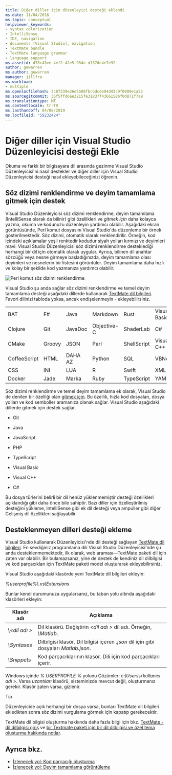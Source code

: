 ```yaml
---
title: Diğer diller için düzenleyici desteği eklendi
ms.date: 11/04/2016
ms.topic: conceptual
helpviewer_keywords:
- syntax colorization
- IntelliSense
- IDE, navigation
- documents [Visual Studio], navigation
- TextMate bundle
- TextMate language grammar
- language support
ms.assetid: d78c43ee-4ef2-42e5-984e-d137de4e7e92
author: gewarren
ms.author: gewarren
manager: jillfra
ms.workload:
- multiple
ms.openlocfilehash: 3c87339e26e5b08fbcbdcde94d43c9f0009e1a22
ms.sourcegitcommit: 36f5ffd6ae3215fe31837f4366158bf0d871f7a9
ms.translationtype: MT
ms.contentlocale: tr-TR
ms.lasthandoff: 04/08/2019
ms.locfileid: "59232424"
---
```

# <a name="add-visual-studio-editor-support-for-other-languages"></a>Diğer diller için Visual Studio Düzenleyicisi desteği Ekle

Okuma ve farklı bir bilgisayara dil arasında gezinme Visual Studio Düzenleyicisi'ni nasıl destekler ve diğer diller için Visual Studio Düzenleyicisi desteği nasıl ekleyebileceğinizi öğrenin.

## <a name="syntax-colorization-statement-completion-and-navigate-to-support"></a>Söz dizimi renklendirme ve deyim tamamlama gitmek için destek

Visual Studio Düzenleyicisi söz dizimi renklendirme, deyim tamamlama (IntelliSense olarak da bilinir) gibi özellikleri ve _gitmek için_ daha kolayca yazma, okuma ve kodunuzu düzenleyin yardımcı olabilir. Aşağıdaki ekran görüntüsünde, Perl komut dosyasını Visual Studio'da düzenleme bir örnek gösterilmektedir. Söz dizimi, otomatik olarak renklendirilir. Örneğin, kod içindeki açıklamalar yeşil renktedir kodudur siyah yolları kırmızı ve deyimleri mavi. Visual Studio Düzenleyicisi söz dizimi renklendirme desteklediği herhangi bir dil için otomatik olarak uygular. Ayrıca, bilinen dil anahtar sözcüğü veya nesne girmeye başladığınızda, deyim tamamlama olası deyimleri ve nesnelerin bir listesini görüntüler. Deyim tamamlama daha hızlı ve kolay bir şekilde kod yazmanıza yardımcı olabilir.

![Perl komut söz dizimi renklendirme](../ide/media/vside_perledit.png)

Visual Studio şu anda sağlar söz dizimi renklendirme ve temel deyim tamamlama desteği aşağıdaki dillerde kullanarak [TextMate dil bilgileri](https://manual.macromates.com/en/language_grammars). Favori dilinizi tabloda yoksa, ancak endişelenmeyin - ekleyebilirsiniz.

|||||||
|-|-|-|-|-|-|
|BAT|F#|Java|Markdown|Rust|Visual Basic|
|Clojure|Git|JavaDoc|Objective-C|ShaderLab|C#|
|CMake|Groovy|JSON|Perl|ShellScript|Visual C++|
|CoffeeScript|HTML|DAHA AZ|Python|SQL|VBNet|
|CSS|INI|LUA|R|Swift|XML|
|Docker|Jade|Marka|Ruby|TypeScript|YAML|

Söz dizimi renklendirme ve temel deyim tamamlama ek olarak, Visual Studio de denilen bir özelliği olan [gitmek için](https://blogs.msdn.microsoft.com/benwilli/2015/04/09/visual-studio-tip-3-use-navigate-to/). Bu özellik, hızla kod dosyaları, dosya yolları ve kod semboller aramanıza olanak sağlar. Visual Studio aşağıdaki dillerde gitmek için destek sağlar.

- Git

- Java

- JavaScript

- PHP

- TypeScript

- Visual Basic

- Visual C++

- C#

Bu dosya türlerini belirli bir dil henüz yüklenmemiştir desteği özellikleri açıklandığı gibi daha önce bile sahiptir. Bazı diller için özelleştirilmiş desteğini yükleme, IntelliSense gibi ek dil desteği veya ampuller gibi diğer Gelişmiş dil özellikleri sağlayabilir.

## <a name="add-support-for-non-supported-languages"></a>Desteklenmeyen dilleri desteği ekleme

Visual Studio kullanarak Düzenleyicisi'nde dil desteği sağlayan [TextMate dil bilgileri](https://manual.macromates.com/en/language_grammars). En sevdiğiniz programlama dili Visual Studio Düzenleyicisi'nde şu anda desteklenmemektedir, ilk olarak, web araması&mdash;TextMate paketi dil için zaten var olabilir. Bir bulamazsanız, yine de destek de kendiniz dil dilbilgisi ve kod parçacıkları için TextMate paketi model oluşturarak ekleyebilirsiniz.

Visual Studio aşağıdaki klasörde yeni TextMate dil bilgileri ekleyin:

*%userprofile%\\.vs\Extensions*

Bunlar kendi durumunuza uygularsanız, bu taban yolu altında aşağıdaki klasörleri ekleyin:

|Klasör adı|Açıklama|
|-----------------|-----------------|
|\\*\<dil adı >*|Dil klasörü. Değiştirin  *\<dil adı >* dil adı. Örneğin, *\Matlab*.|
|*\Syntaxes*|Dilbilgisi klasör. Dil bilgisi içeren *.json* dil için gibi dosyaları *Matlab.json*.|
|*\Snippets*|Kod parçacıklarının klasör. Dili için kod parçacıkları içerir.|

Windows içinde *% USERPROFILE %* yolunu Çözümler: *c:\Users\\\<kullanıcı adı >*. Varsa *uzantıları* klasörü, sisteminizde mevcut değil, oluşturmanız gerekir. Klasör zaten varsa, gizlenir.

> [!TIP]
> Düzenleyicide açık herhangi bir dosya varsa, bunları TextMate dil bilgileri ekledikten sonra söz dizimi vurgulama görmek için kapatıp gerekecektir.

TextMate dil bilgisi oluşturma hakkında daha fazla bilgi için bkz. [TextMate - dil dilbilgisi giriş](https://developmentality.wordpress.com/2011/02/08/textmate-introduction-to-language-grammars/) ve [bir Textmate paketi için bir dil dilbilgisi ve özel tema oluşturma hakkında notlar](https://benparizek.com/notebook/notes-on-how-to-create-a-language-grammar-and-custom-theme-for-a-textmate-bundle).

## <a name="see-also"></a>Ayrıca bkz.

- [İzlenecek yol: Kod parçacığı oluşturma](../ide/walkthrough-creating-a-code-snippet.md)
- [İzlenecek yol: Deyim tamamlama görüntüleme](../extensibility/walkthrough-displaying-statement-completion.md)
